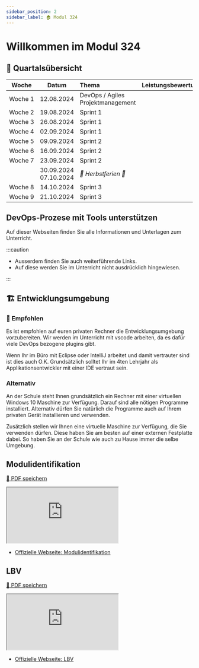 ```yaml
---
sidebar_position: 2
sidebar_label: 🏠 Modul 324
---
```


# Willkommen im Modul 324

## :calendar: Quartalsübersicht

|    Woche     |            Datum            | Thema                             | Leistungsbewertung |
| :----------: | :-------------------------: | :-------------------------------- | :----------------- |
| Woche&nbsp;1 |         12.08.2024          | DevOps / Agiles Projektmanagement |                    |
| Woche&nbsp;2 |         19.08.2024          | Sprint 1                          |                    |
| Woche&nbsp;3 |         26.08.2024          | Sprint 1                          |                    |
| Woche&nbsp;4 |         02.09.2024          | Sprint 1                          |                    |
| Woche&nbsp;5 |         09.09.2024          | Sprint 2                          |                    |
| Woche&nbsp;6 |         16.09.2024          | Sprint 2                          |                    |
| Woche&nbsp;7 |         23.09.2024          | Sprint 2                          |                    |
|              | 30.09.2024 <br/> 07.10.2024 | _:star2: Herbstferien :star2:_    |                    |
| Woche&nbsp;8 |         14.10.2024          | Sprint 3                          |                    |
| Woche&nbsp;9 |         21.10.2024          | Sprint 3                          |                    |

## DevOps-Prozese mit Tools unterstützen

Auf dieser Webseiten finden Sie alle Informationen und Unterlagen zum Unterricht.

:::caution

- Ausserdem finden Sie auch weiterführende Links.
- Auf diese werden Sie im Unterricht nicht ausdrücklich hingewiesen.

:::

## :building_construction: Entwicklungsumgebung

### :star2: Empfohlen

Es ist empfohlen auf euren privaten Rechner die Entwicklungsumgebung
vorzubereiten. Wir werden im Unterricht mit vscode arbeiten, da es dafür viele
DevOps bezogene plugins gibt.

Wenn Ihr im Büro mit Eclipse oder IntelliJ arbeitet und damit vertrauter sind
ist dies auch O.K. Grundsätzlich solltet Ihr im 4ten Lehrjahr als
Applikationsentwickler mit einer IDE vertraut sein.

### Alternativ

An der Schule steht Ihnen grundsätzlich ein Rechner mit einer virtuellen Windows
10 Maschine zur Verfügung. Darauf sind alle nötigen Programme installiert.
Alternativ dürfen Sie natürlich die Programme auch auf Ihrem privaten Gerät
installieren und verwenden.

Zusätzlich stellen wir Ihnen eine virtuelle Maschine zur Verfügung, die Sie
verwenden dürfen. Diese haben Sie am besten auf einer externen Festplatte dabei.
So haben Sie an der Schule wie auch zu Hause immer die selbe Umgebung.

## Modulidentifikation

[:floppy_disk: PDF speichern](https://modulbaukasten.ch/Module/319_1_Applikationen%20entwerfen%20und%20implementieren.pdf)

<iframe src="https://modulbaukasten.ch/Module/324_1_DevOps-Prozesse%20mit%20Tools%20unterst%C3%BCtzen.pdf"></iframe>

- [Offizielle Webseite: Modulidentifikation](https://www.modulbaukasten.ch/module/324)

## LBV

[:floppy_disk: PDF speichern](https://www.modulbaukasten.ch/Module/319_1_Applikationen%20entwerfen%20und%20implementieren.pdf)

<iframe src="https://modulbaukasten.ch/Module/324_1_DevOps-Prozesse%20mit%20Tools%20unterst%C3%BCtzen.pdf"></iframe>

- [Offizielle Webseite: LBV](https://www.modulbaukasten.ch/module/324/2/de-DE?lbv=0)

